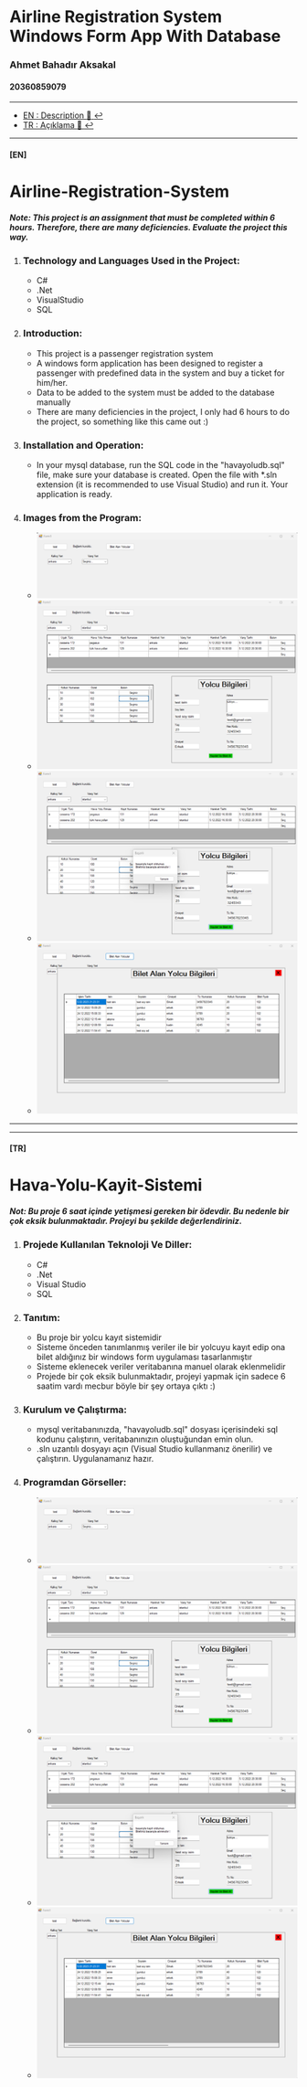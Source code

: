 # Airline Registration System Windows Form App With Database

### Ahmet Bahadır Aksakal

#### 20360859079

****

- [EN : Description :book: :leftwards_arrow_with_hook:](#en)  
- [TR : Açıklama :book: :leftwards_arrow_with_hook:](#tr)

****

#### [EN]

# Airline-Registration-System

##### Note: This project is an assignment that must be completed within 6 hours. Therefore, there are many deficiencies. Evaluate the project this way.

1. ### Technology and Languages Used in the Project:
    
     * C#
     * .Net
     * VisualStudio
     * SQL

2. ### Introduction:
    
     * This project is a passenger registration system
     * A windows form application has been designed to register a passenger with predefined data in the system and buy a ticket for him/her.
     * Data to be added to the system must be added to the database manually
     * There are many deficiencies in the project, I only had 6 hours to do the project, so something like this came out :)
       
3. ### Installation and Operation:
    
     * In your mysql database, run the SQL code in the "havayoludb.sql" file, make sure your database is created.
     Open the file with *.sln extension (it is recommended to use Visual Studio) and run it. Your application is ready.

4. ### Images from the Program:
    
    *   ![](gorseller/1.png)
    *   ![](gorseller/2.png)
    *   ![](gorseller/3.png)
    *   ![](gorseller/4.png)
      

****
****

#### [TR]

# Hava-Yolu-Kayit-Sistemi

##### Not: Bu proje 6 saat içinde yetişmesi gereken bir ödevdir. Bu nedenle bir çok eksik bulunmaktadır. Projeyi bu şekilde değerlendiriniz.

1.  ### Projede Kullanılan Teknoloji Ve Diller:
    
    *   C#
    *   .Net
    *   Visual Studio
    *   SQL

2.  ### Tanıtım:
    
    *   Bu proje bir yolcu kayıt sistemidir
    *   Sisteme önceden tanımlanmış veriler ile bir yolcuyu kayıt edip ona bilet aldığınız bir windows form uygulaması tasarlanmıştır
    *   Sisteme eklenecek veriler veritabanına manuel olarak eklenmelidir
    *   Projede bir çok eksik bulunmaktadır, projeyi yapmak için sadece 6 saatim vardı mecbur böyle bir şey ortaya çıktı :)

3.  ### Kurulum ve Çalıştırma:
    
    *   mysql veritabanınızda, "havayoludb.sql" dosyası içerisindeki sql kodunu çalıştırın, veritabanınızın oluştuğundan emin olun.
    *   .sln uzantılı dosyayı açın (Visual Studio kullanmanız önerilir) ve çalıştırın. Uygulanamanız hazır.

4.  ### Programdan Görseller:
    
    *   ![](gorseller/1.png)
    *   ![](gorseller/2.png)
    *   ![](gorseller/3.png)
    *   ![](gorseller/4.png)
